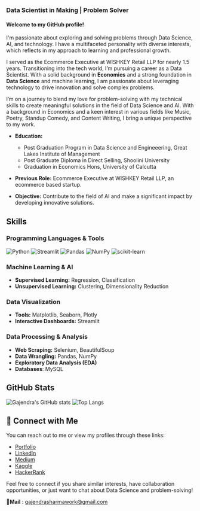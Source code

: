 ### Data Scientist in Making | Problem Solver

#### Welcome to my GitHub profile! 

I'm passionate about exploring and solving problems through Data Science, AI, and technology. I have a multifaceted personality with diverse interests, which reflects in my approach to learning and professional growth.

I served as the Ecommerce Executive at WISHKEY Retail LLP for nearly 1.5 years. Transitioning into the tech world, I’m pursuing a career as a Data Scientist. With a solid background in **Economics** and a strong foundation in **Data Science**  and machine learning, I am passionate about leveraging technology to drive innovation and solve complex problems.

I’m on a journey to blend my love for problem-solving with my technical skills to create meaningful solutions in the field of Data Science and AI. With a background in Economics and a keen interest in various fields like Music, Poetry, Standup Comedy, and Content Writing, I bring a unique perspective to my work.

- **Education:**
  - Post Graduation Program in Data Science and Engineeering, Great Lakes Institute of Management
  - Post Graduate Diploma in Direct Selling, Shoolini University
  - Graduation in Economics Hons, University of Calcutta
  
- **Previous Role:** Ecommerce Executive at WISHKEY Retail LLP, an ecommerce based startup.
- **Objective:** Contribute to the field of AI and make a significant impact by developing innovative solutions.

## Skills

### Programming Languages & Tools
![Python](https://img.shields.io/badge/Python-3776AB?style=for-the-badge&logo=python&logoColor=white)
![Streamlit](https://img.shields.io/badge/Streamlit-FF4B4B?style=for-the-badge&logo=streamlit&logoColor=white)
![Pandas](https://img.shields.io/badge/Pandas-150458?style=for-the-badge&logo=pandas&logoColor=white)
![NumPy](https://img.shields.io/badge/NumPy-013243?style=for-the-badge&logo=numpy&logoColor=white)
![scikit-learn](https://img.shields.io/badge/scikit--learn-F7931E?style=for-the-badge&logo=scikit-learn&logoColor=white)

### Machine Learning & AI
- **Supervised Learning:** Regression, Classification
- **Unsupervised Learning:** Clustering, Dimensionality Reduction

### Data Visualization
- **Tools:** Matplotlib, Seaborn, Plotly
- **Interactive Dashboards:** Streamlit

### Data Processing & Analysis
- **Web Scraping:** Selenium, BeautifulSoup
- **Data Wrangling:** Pandas, NumPy
- **Exploratory Data Analysis (EDA)**
- **Databases**: MySQL

## GitHub Stats
![Gajendra's GitHub stats](https://github-readme-stats.vercel.app/api?username=gajendrasharma-github&show_icons=true&theme=radical)                  ![Top Langs](https://github-readme-stats.vercel.app/api/top-langs/?username=gajendrasharma-github&layout=compact&theme=radical)





## 🔗 Connect with Me

You can reach out to me or view my profiles through these links:
- [Portfolio](https://sites.google.com/view/gajendra-portfolio)
- [LinkedIn](https://www.linkedin.com/in/gajendrasharma-work/)
- [Medium](https://medium.com/@gajendrasharmawork)
- [Kaggle](https://www.kaggle.com/gajendrasharma118)
- [HackerRank](https://www.hackerrank.com/profile/gajendrasharmaw1)
  
Feel free to connect if you share similar interests, have collaboration opportunities, or just want to chat about Data Science and problem-solving!

**📧Mail** : gajendrasharmawork@gmail.com

